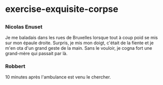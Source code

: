 # exercise-exquisite-corpse

## <Les Pigeons>

### Nicolas Enuset

Je me baladais dans les rues de Bruxelles lorsque tout à coup poid se mis sur mon épaule droite.
Surpris, je mis mon doigt, c'était de la fiente et je m'en ota d'un grand geste de la main.
Sans le vouloir, je cogna fort une grand-mère qui passait par là.

### Robbert

10 minutes après l'ambulance est venu le chercher.

